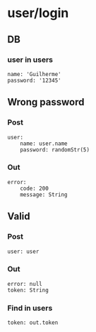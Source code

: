 # user/login

## DB
### user in users
	name: 'Guilherme'
	password: '12345'

## Wrong password
### Post
	user:
		name: user.name
		password: randomStr(5)
### Out
	error:
		code: 200
		message: String

## Valid
### Post
	user: user
### Out
	error: null
	token: String
### Find in users
	token: out.token